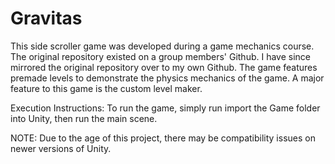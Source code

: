 # Gravitas
This side scroller game was developed during a game mechanics course. The original repository existed on a group members' Github. I have since mirrored the original repository over to my own Github. The game features premade levels to demonstrate the physics mechanics of the game. A major feature to this game is the custom level maker.

Execution Instructions:
To run the game, simply run import the Game folder into Unity, then run the main scene.

NOTE:
Due to the age of this project, there may be compatibility issues on newer versions of Unity.
